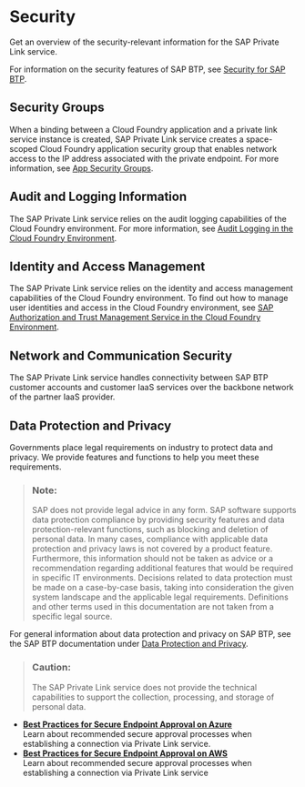 <!-- loio3195b1f7174d4ea78e5962c3f2f59131 -->

# Security

Get an overview of the security-relevant information for the SAP Private Link service.

For information on the security features of SAP BTP, see [Security for SAP BTP](https://help.sap.com/viewer/65de2977205c403bbc107264b8eccf4b/Cloud/en-US/e129aa20c78c4a9fb379b9803b02e5f6.html).



<a name="loio3195b1f7174d4ea78e5962c3f2f59131__section_by1_mnj_1qb"/>

## Security Groups

When a binding between a Cloud Foundry application and a private link service instance is created, SAP Private Link service creates a space-scoped Cloud Foundry application security group that enables network access to the IP address associated with the private endpoint. For more information, see [App Security Groups](https://docs.cloudfoundry.org/concepts/asg.html).



<a name="loio3195b1f7174d4ea78e5962c3f2f59131__section_nqf_11f_kqb"/>

## Audit and Logging Information

The SAP Private Link service relies on the audit logging capabilities of the Cloud Foundry environment. For more information, see [Audit Logging in the Cloud Foundry Environment](https://help.sap.com/viewer/65de2977205c403bbc107264b8eccf4b/Cloud/en-US/f92c86ab11f6474ea5579d839051c334.html).



<a name="loio3195b1f7174d4ea78e5962c3f2f59131__section_izk_l3x_z4b"/>

## Identity and Access Management

The SAP Private Link service relies on the identity and access management capabilities of the Cloud Foundry environment. To find out how to manage user identities and access in the Cloud Foundry environment, see [SAP Authorization and Trust Management Service in the Cloud Foundry Environment](https://help.sap.com/viewer/65de2977205c403bbc107264b8eccf4b/Cloud/en-US/6373bb7a96114d619bfdfdc6f505d1b9.html).



<a name="loio3195b1f7174d4ea78e5962c3f2f59131__section_v4m_l3x_z4b"/>

## Network and Communication Security

The SAP Private Link service handles connectivity between SAP BTP customer accounts and customer IaaS services over the backbone network of the partner IaaS provider.



<a name="loio3195b1f7174d4ea78e5962c3f2f59131__section_sy4_l3x_z4b"/>

## Data Protection and Privacy

Governments place legal requirements on industry to protect data and privacy. We provide features and functions to help you meet these requirements.

> ### Note:  
> SAP does not provide legal advice in any form. SAP software supports data protection compliance by providing security features and data protection-relevant functions, such as blocking and deletion of personal data. In many cases, compliance with applicable data protection and privacy laws is not covered by a product feature. Furthermore, this information should not be taken as advice or a recommendation regarding additional features that would be required in specific IT environments. Decisions related to data protection must be made on a case-by-case basis, taking into consideration the given system landscape and the applicable legal requirements. Definitions and other terms used in this documentation are not taken from a specific legal source.

For general information about data protection and privacy on SAP BTP, see the SAP BTP documentation under [Data Protection and Privacy](https://help.sap.com/viewer/ea72206b834e4ace9cd834feed6c0e09/Cloud/en-US/7e513d31704a4a87831191e504ca850a.html).

> ### Caution:  
> The SAP Private Link service does not provide the technical capabilities to support the collection, processing, and storage of personal data.

-   **[Best Practices for Secure Endpoint Approval on Azure](best-practices-for-secure-endpoint-approval-on-azure-844bca7.md "Learn about recommended secure approval processes when establishing a connection via
			Private Link service .")**  
Learn about recommended secure approval processes when establishing a connection via Private Link service.
-   **[Best Practices for Secure Endpoint Approval on AWS](best-practices-for-secure-endpoint-approval-on-aws-e045588.md "Learn about recommended secure approval processes when establishing a connection via
			Private Link service ")**  
Learn about recommended secure approval processes when establishing a connection via Private Link service

